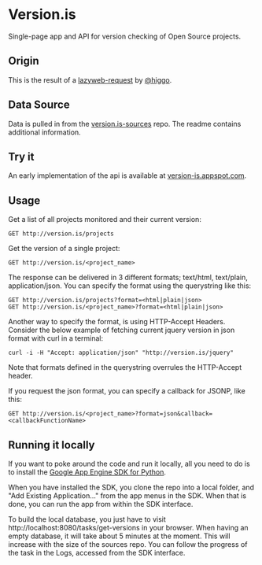 # Version.is

Single-page app and API for version checking of Open Source projects.

## Origin

This is the result of a [lazyweb-request](https://github.com/h5bp/lazyweb-requests/issues/96 "Issue #96: www.version.is Get latest version of Open Source projects.") by [@higgo](https://github.com/higgo "higgo").

## Data Source

Data is pulled in from the [version.is-sources](https://github.com/gustavnikolaj/version.is-sources) repo. The readme contains additional information.

## Try it

An early implementation of the api is available at [version-is.appspot.com](http://version-is.appspot.com "version.is at Google App Engine").

## Usage

Get a list of all projects monitored and their current version:
```
GET http://version.is/projects
```

Get the version of a single project:
```
GET http://version.is/<project_name>
```

The response can be delivered in 3 different formats; text/html, text/plain, application/json. You can specify the format using the querystring like this:
```
GET http://version.is/projects?format=<html|plain|json>
GET http://version.is/<project_name>?format=<html|plain|json>
```

Another way to specify the format, is using HTTP-Accept Headers. Consider the below example of fetching current jquery version in json format with curl in a terminal:
```
curl -i -H "Accept: application/json" "http://version.is/jquery"
```
Note that formats defined in the querystring overrules the HTTP-Accept header.


If you request the json format, you can specify a callback for JSONP, like this:
```
GET http://version.is/<project_name>?format=json&callback=<callbackFunctionName>
```

## Running it locally

If you want to poke around the code and run it locally, all you need to do is to install the [Google App Engine SDK for Python](https://developers.google.com/appengine/downloads#Google_App_Engine_SDK_for_Python "Google App Engine SDK for Python").

When you have installed the SDK, you clone the repo into a local folder, and "Add Existing Application..." from the app menus in the SDK. When that is done, you can run the app from within the SDK interface.

To build the local database, you just have to visit http://localhost:8080/tasks/get-versions in your browser. When having an empty database, it will take about 5 minutes at the moment. This will increase with the size of the sources repo. You can follow the progress of the task in the Logs, accessed from the SDK interface.